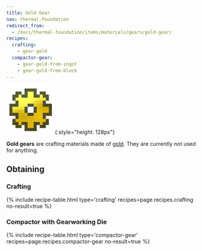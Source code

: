 ```yaml
---
title: Gold Gear
nav: thermal-foundation
redirect_from:
  - /docs/thermal-foundation/items/materials/gears/gold-gear/
recipes:
  crafting:
    - gear-gold
  compactor-gear:
    - gear-gold-from-ingot
    - gear-gold-from-block
---
```


![Gold gear](/assets/images/thermal-foundation/gear-gold.png){:style="height: 128px"}


**Gold gears** are crafting materials made of
[gold](https://minecraft.gamepedia.com/Gold_Ingot). They are currently not used
for anything.


Obtaining
---------

### Crafting
{% include recipe-table.html type='crafting' recipes=page.recipes.crafting no-result=true %}

### Compactor with Gearworking Die
{% include recipe-table.html type='compactor-gear' recipes=page.recipes.compactor-gear no-result=true %}
